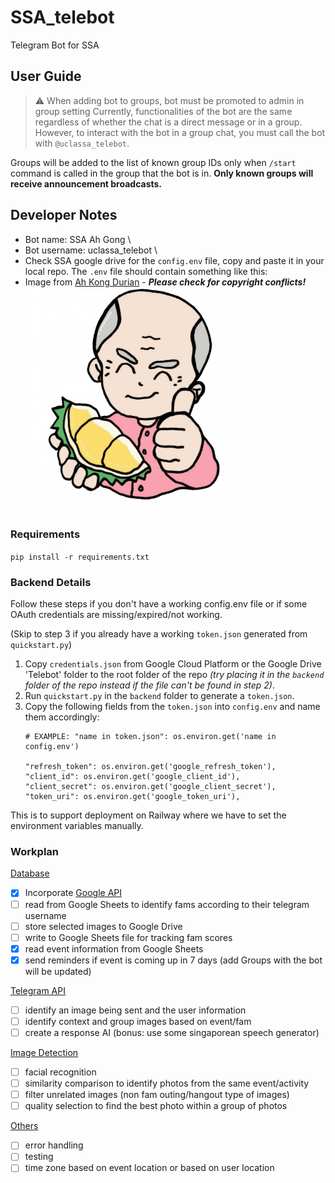 # SSA_telebot
Telegram Bot for SSA

## User Guide
> ⚠️ When adding bot to groups, bot must be promoted to admin in group setting
Currently, functionalities of the bot are the same regardless of whether the chat is a direct message or in a group. However, to interact with the bot in a group chat, you must call the bot with `@uclassa_telebot`.

Groups will be added to the list of known group IDs only when `/start` command is called in the group that the bot is in. **Only known groups will receive announcement broadcasts.**

## Developer Notes

- Bot name: SSA Ah Gong \
- Bot username: uclassa_telebot \
- Check SSA google drive for the `config.env` file, copy and paste it in your local repo. The `.env` file should contain something like this:
- Image from [Ah Kong Durian](https://www.ahkongdurian.com/) - **_Please check for copyright conflicts!_**
  <img src="./img/ahgong.png">

### Requirements
```pip install -r requirements.txt```

### Backend Details

Follow these steps if you don't have a working config.env file or if some OAuth credentials are missing/expired/not working.

(Skip to step 3 if you already have a working `token.json` generated from `quickstart.py`)
1. Copy `credentials.json` from Google Cloud Platform or the Google Drive 'Telebot' folder to the root folder of the repo _(try placing it in the `backend` folder of the repo instead if the file can't be found in step 2)_. 
2. Run `quickstart.py` in the `backend` folder to generate a `token.json`.
3. Copy the following fields from the `token.json` into `config.env` and name them accordingly:
    ```
    # EXAMPLE: "name in token.json": os.environ.get('name in config.env')

    "refresh_token": os.environ.get('google_refresh_token'),
    "client_id": os.environ.get('google_client_id'),
    "client_secret": os.environ.get('google_client_secret'),
    "token_uri": os.environ.get('google_token_uri'),
    ```
This is to support deployment on Railway where we have to set the environment variables manually.

### Workplan

<u> Database </u>
- [x] Incorporate [Google API](https://developers.google.com/sheets/api/quickstart/python)
- [ ] read from Google Sheets to identify fams according to their telegram username
- [ ] store selected images to Google Drive
- [ ] write to Google Sheets file for tracking fam scores
- [x] read event information from Google Sheets
- [x] send reminders if event is coming up in 7 days (add Groups with the bot will be updated)

<u> Telegram API </u>
- [ ] identify an image being sent and the user information
- [ ] identify context and group images based on event/fam
- [ ] create a response AI (bonus: use some singaporean speech generator)

<u> Image Detection </u>
- [ ] facial recognition
- [ ] similarity comparison to identify photos from the same event/activity
- [ ] filter unrelated images (non fam outing/hangout type of images)
- [ ] quality selection to find the best photo within a group of photos

<u> Others </u>
- [ ] error handling
- [ ] testing
- [ ] time zone based on event location or based on user location
